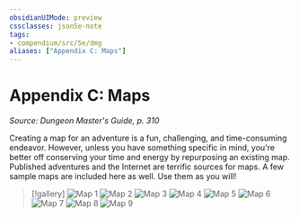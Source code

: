 ```yaml
---
obsidianUIMode: preview
cssclasses: json5e-note
tags:
- compendium/src/5e/dmg
aliases: ["Appendix C: Maps"]
---
```

# Appendix C: Maps
*Source: Dungeon Master's Guide, p. 310* 

Creating a map for an adventure is a fun, challenging, and time-consuming endeavor. However, unless you have something specific in mind, you're better off conserving your time and energy by repurposing an existing map. Published adventures and the Internet are terrific sources for maps. A few sample maps are included here as well. Use them as you will!

> [!gallery]
> ![Map 1](/3-Mechanics/CLI/books/dungeon-masters-guide/img/app-c-1.jpg#gallery)
> ![Map 2](/3-Mechanics/CLI/books/dungeon-masters-guide/img/app-c-2.jpg#gallery)
> ![Map 3](/3-Mechanics/CLI/books/dungeon-masters-guide/img/app-c-3.jpg#gallery)
> ![Map 4](/3-Mechanics/CLI/books/dungeon-masters-guide/img/app-c-4.jpg#gallery)
> ![Map 5](/3-Mechanics/CLI/books/dungeon-masters-guide/img/app-c-5.jpg#gallery)
> ![Map 6](/3-Mechanics/CLI/books/dungeon-masters-guide/img/app-c-6.jpg#gallery)
> ![Map 7](/3-Mechanics/CLI/books/dungeon-masters-guide/img/app-c-7.jpg#gallery)
> ![Map 8](/3-Mechanics/CLI/books/dungeon-masters-guide/img/app-c-8.jpg#gallery)
> ![Map 9](/3-Mechanics/CLI/books/dungeon-masters-guide/img/app-c-9.jpg#gallery)